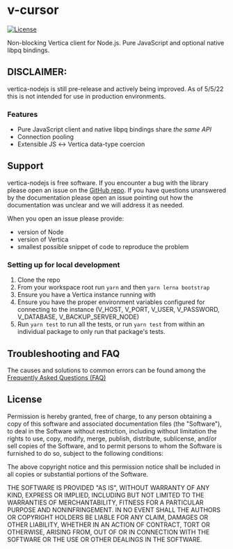 # v-cursor

<!-- refer back to original node-postgres for samples once compatibility with Vertica is ensured -->

<!-- NPM package when published -->
<!-- NPM downloads when published -->
[![License](https://img.shields.io/github/license/vertica/vertica-nodejs)](https://opensource.org/licenses/MIT)

Non-blocking Vertica client for Node.js. Pure JavaScript and optional native libpq bindings.

## DISCLAIMER: 
vertica-nodejs is still pre-release and actively being improved. As of 5/5/22 this is not intended for use in production environments. 

<!--
## Documentation

Each package in this repo should have its own readme more focused on how to develop/contribute. For more information on how to contribute, check out our [contributing guidelines](#contributing-guidelines).-->

<!-- ## Installation
    To install vertica-nodejs with npm: ``` TO DO ```

    To use vertica-nodejs linked locally from source (not recommended in production): ``` TO DO - Take notes from http://confluence.verticacorp.com/display/DEV/Node.js+Development+Resources```

-->

### Features

- Pure JavaScript client and native libpq bindings share _the same API_
- Connection pooling
- Extensible JS ↔ Vertica data-type coercion
<!-- - Supported Vertica features -->
  <!-- - Async notifications with `LISTEN/NOTIFY` verifiy this -->
  <!-- - Bulk import & export with `COPY TO/COPY FROM` not part of the MVP -->

## Support

vertica-nodejs is free software. If you encounter a bug with the library please open an issue on the [GitHub repo](https://github.com/vertica/vertica-nodejs). If you have questions unanswered by the documentation please open an issue pointing out how the documentation was unclear and we will address it as needed. 

When you open an issue please provide:

- version of Node
- version of Vertica
- smallest possible snippet of code to reproduce the problem

<!-- 
## Contributing

Outside contributions to this project are greatly appreciated. Following standard Vertica open source practices, please see [CONTRIBUTING.md](CONTRIBUTING.md)
-->


### Setting up for local development

1. Clone the repo
2. From your workspace root run `yarn` and then `yarn lerna bootstrap`
3. Ensure you have a Vertica instance running with 
4. Ensure you have the proper environment variables configured for connecting to the instance (V_HOST, V_PORT, V_USER, V_PASSWORD, V_DATABASE, V_BACKUP_SERVER_NODE)
5. Run `yarn test` to run all the tests, or run `yarn test` from within an individual package to only run that package's tests. 

## Troubleshooting and FAQ

The causes and solutions to common errors can be found among the [Frequently Asked Questions (FAQ)](https://github.com/vertica/vertica-nodejs/wiki/FAQ)

## License

<!-- Copyright (c) 2010-2020 Brian Carlson (brian.m.carlson@gmail.com) are we allowed to change this and if so do we have an open source email to use -->

Permission is hereby granted, free of charge, to any person obtaining a copy
of this software and associated documentation files (the "Software"), to deal
in the Software without restriction, including without limitation the rights
to use, copy, modify, merge, publish, distribute, sublicense, and/or sell
copies of the Software, and to permit persons to whom the Software is
furnished to do so, subject to the following conditions:

The above copyright notice and this permission notice shall be included in
all copies or substantial portions of the Software.

THE SOFTWARE IS PROVIDED "AS IS", WITHOUT WARRANTY OF ANY KIND, EXPRESS OR
IMPLIED, INCLUDING BUT NOT LIMITED TO THE WARRANTIES OF MERCHANTABILITY,
FITNESS FOR A PARTICULAR PURPOSE AND NONINFRINGEMENT. IN NO EVENT SHALL THE
AUTHORS OR COPYRIGHT HOLDERS BE LIABLE FOR ANY CLAIM, DAMAGES OR OTHER
LIABILITY, WHETHER IN AN ACTION OF CONTRACT, TORT OR OTHERWISE, ARISING FROM,
OUT OF OR IN CONNECTION WITH THE SOFTWARE OR THE USE OR OTHER DEALINGS IN
THE SOFTWARE.
